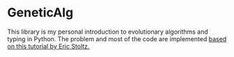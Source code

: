 # GeneticAlg
This library is my personal introduction to evolutionary algorithms and typing in Python. The problem and most of the code are implemented [based on this tutorial by Eric Stoltz.](https://towardsdatascience.com/evolution-of-a-salesman-a-complete-genetic-algorithm-tutorial-for-python-6fe5d2b3ca35) 



